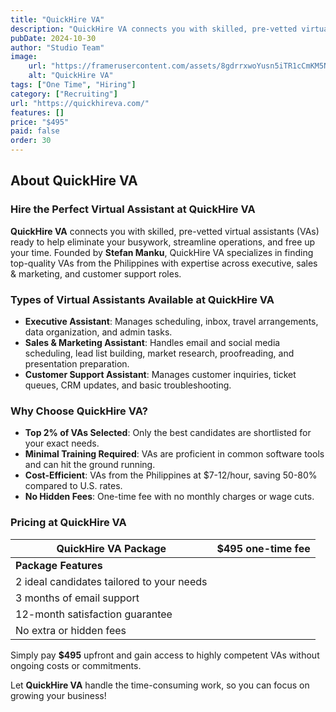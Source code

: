 ```yaml
---
title: "QuickHire VA"
description: "QuickHire VA connects you with skilled, pre-vetted virtual assistants (VAs) ready to help eliminate your busywork, streamline operations, and free up your time."
pubDate: 2024-10-30
author: "Studio Team"
image:
    url: "https://framerusercontent.com/assets/8gdrrxwoYusn5iTR1cCmKM5Np0U.jpg"
    alt: "QuickHire VA"
tags: ["One Time", "Hiring"]
category: ["Recruiting"]
url: "https://quickhireva.com/"
features: []
price: "$495"
paid: false
order: 30
---
```


## About QuickHire VA

### **Hire the Perfect Virtual Assistant at QuickHire VA**

**QuickHire VA** connects you with skilled, pre-vetted virtual assistants (VAs) ready to help eliminate your busywork, streamline operations, and free up your time. Founded by **Stefan Manku**, QuickHire VA specializes in finding top-quality VAs from the Philippines with expertise across executive, sales & marketing, and customer support roles.

### **Types of Virtual Assistants Available at QuickHire VA**

- **Executive Assistant**: Manages scheduling, inbox, travel arrangements, data organization, and admin tasks.
- **Sales & Marketing Assistant**: Handles email and social media scheduling, lead list building, market research, proofreading, and presentation preparation.
- **Customer Support Assistant**: Manages customer inquiries, ticket queues, CRM updates, and basic troubleshooting.

### **Why Choose QuickHire VA?**

- **Top 2% of VAs Selected**: Only the best candidates are shortlisted for your exact needs.
- **Minimal Training Required**: VAs are proficient in common software tools and can hit the ground running.
- **Cost-Efficient**: VAs from the Philippines at $7-12/hour, saving 50-80% compared to U.S. rates.
- **No Hidden Fees**: One-time fee with no monthly charges or wage cuts.

### **Pricing at QuickHire VA**

| **QuickHire VA Package**           | **$495** one-time fee |
|------------------------------------|------------------------|
| **Package Features**               |                       |
| 2 ideal candidates tailored to your needs |                       |
| 3 months of email support          |                       |
| 12-month satisfaction guarantee     |                       |
| No extra or hidden fees            |                       |

Simply pay **$495** upfront and gain access to highly competent VAs without ongoing costs or commitments. 

Let **QuickHire VA** handle the time-consuming work, so you can focus on growing your business!
